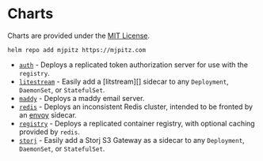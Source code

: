 # Charts

Charts are provided under the [MIT License](LICENSE).

```shell
helm repo add mjpitz https://mjpitz.com
```

- [`auth`](auth) - Deploys a replicated token authorization server for use with the `registry`.
- [`litestream`](litestream) - Easily add a [litstream][] sidecar to any `Deployment`, `DaemonSet`, or `StatefulSet`.
- [`maddy`](maddy) - Deploys a maddy email server.
- [`redis`](redis) - Deploys an inconsistent Redis cluster, intended to be fronted by an [envoy][] sidecar.
- [`registry`](registry) - Deploys a replicated container registry, with optional caching provided by `redis`.
- [`storj`](storj) - Easily add a Storj S3 Gateway as a sidecar to any `Deployment`, `DaemonSet`, or `StatefulSet`.

[litestream]: https://litestream.io
[envoy]: https://www.envoyproxy.io/docs/envoy/latest/intro/arch_overview/other_protocols/redis
